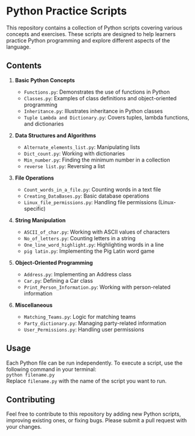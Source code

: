 # Python Practice Scripts

This repository contains a collection of Python scripts covering various concepts and exercises. These scripts are designed to help learners practice Python programming and explore different aspects of the language.

## Contents

1. **Basic Python Concepts**
   - `Functions.py`: Demonstrates the use of functions in Python
   - `Classes.py`: Examples of class definitions and object-oriented programming
   - `Inheritance.py`: Illustrates inheritance in Python classes
   - `Tuple Lambda and Dictionary.py`: Covers tuples, lambda functions, and dictionaries

2. **Data Structures and Algorithms**
   - `Alternate_elements_list.py`: Manipulating lists
   - `Dict_count.py`: Working with dictionaries
   - `Min_number.py`: Finding the minimum number in a collection
   - `reverse list.py`: Reversing a list

3. **File Operations**
   - `Count_words_in_a_file.py`: Counting words in a text file
   - `Creating_DataBases.py`: Basic database operations
   - `Linux_file_permissions.py`: Handling file permissions (Linux-specific)

4. **String Manipulation**
   - `ASCII_of_char.py`: Working with ASCII values of characters
   - `No_of_letters.py`: Counting letters in a string
   - `One_line_word_highlight.py`: Highlighting words in a line
   - `pig latin.py`: Implementing the Pig Latin word game

5. **Object-Oriented Programming**
   - `Address.py`: Implementing an Address class
   - `Car.py`: Defining a Car class
   - `Print_Person_Information.py`: Working with person-related information

6. **Miscellaneous**
   - `Matching_Teams.py`: Logic for matching teams
   - `Party_dictionary.py`: Managing party-related information
   - `User_Permissions.py`: Handling user permissions

## Usage

Each Python file can be run independently. To execute a script, use the following command in your terminal:<br>
`python filename.py`<br>
Replace `filename.py` with the name of the script you want to run.

## Contributing

Feel free to contribute to this repository by adding new Python scripts, improving existing ones, or fixing bugs. Please submit a pull request with your changes.
